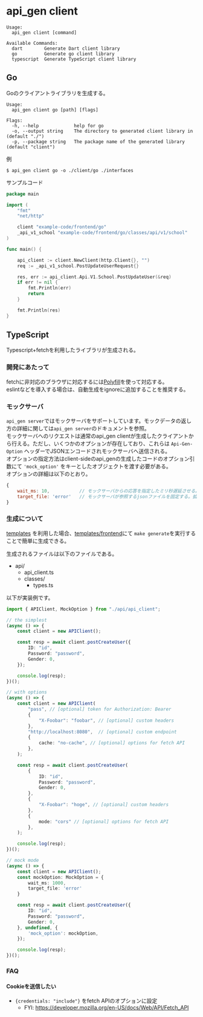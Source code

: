 # api_gen client

```
Usage:
  api_gen client [command]

Available Commands:
  dart        Generate Dart client library
  go          Generate go client library
  typescript  Generate TypeScript client library
```

## Go

Goのクライアントライブラリを生成する。
```
Usage:
  api_gen client go [path] [flags]

Flags:
  -h, --help             help for go
  -o, --output string    The directory to generated client library in (default "./")
  -p, --package string   The package name of the generated library (default "client")
```

例
```
$ api_gen client go -o ./client/go ./interfaces
```

サンプルコード
```go
package main

import (
	"fmt"
	"net/http"

	client "example-code/frontend/go"
	_api_v1_school "example-code/frontend/go/classes/api/v1/school"
)

func main() {

	api_client := client.NewClient(http.Client{}, "")
	req := _api_v1_school.PostUpdateUserRequest{}

	res, err := api_client.Api.V1.School.PostUpdateUser(&req)
	if err != nil {
		fmt.Println(err)
		return
	}

	fmt.Println(res)
}
```

## TypeScript

Typescript+fetchを利用したライブラリが生成される。  

### 開発にあたって

fetchに非対応のブラウザに対応するには[Polyfill](https://github.com/github/fetch)を使って対応する。    
eslintなどを導入する場合は、自動生成をignoreに追加することを推奨する。

### モックサーバ

`api_gen server`ではモックサーバをサポートしています。モックデータの返し方の詳細に関しては`api_gen server`のドキュメントを参照。  
モックサーバへのリクエストは通常のapi_gen clientが生成したクライアントから行える。ただし、いくつかのオプションが存在しており、これらは `Api-Gen-Option` ヘッダーでJSONエンコードされモックサーバへ送信される。  
オプションの指定方法はclient-sideのapi_genの生成したコードのオプション引数にて `'mock_option'` をキーとしたオブジェクトを渡す必要がある。  
オプションの詳細は以下のとおり。
```javascript
{
    wait_ms: 10,           // モックサーバからの応答を指定したミリ秒遅延させる。 (例では10ms)
    target_file: 'error'   // モックサーバが参照するjsonファイルを固定する。拡張子のjsonは省略することが可能。 (例ではerror.json)
}
```

### 生成について

[templates](../templates) を利用した場合、[templates/frontend](../templates/frontend)にて `make generate`を実行することで簡単に生成できる。

生成されるファイルは以下のファイルである。
- api/
    - api_client.ts
    - classes/
        - types.ts

以下が実装例です。

```typescript
import { APIClient, MockOption } from "./api/api_client";

// the simplest
(async () => {
    const client = new APIClient();

    const resp = await client.postCreateUser({
        ID: "id",
        Password: "password",
        Gender: 0,
    });

    console.log(resp);
})();

// with options
(async () => {
    const client = new APIClient(
        "pass", // [optional] token for Authorization: Bearer
        {
            "X-Foobar": "foobar", // [optional] custom headers
        },
        "http://localhost:8080",  // [optional] custom endpoint
        {
            cache: "no-cache", // [optional] options for fetch API
        },
    );

    const resp = await client.postCreateUser(
        {
            ID: "id",
            Password: "password",
            Gender: 0,
        },
        {
            "X-Foobar": "hoge", // [optional] custom headers
        },
        {
            mode: "cors" // [optional] options for fetch API 
        },
    );

    console.log(resp);
})();

// mock mode
(async () => {
    const client = new APIClient();
    const mockOption: MockOption = {
        wait_ms: 1000,
        target_file: 'error'
    }

    const resp = await client.postCreateUser({
        ID: "id",
        Password: "password",
        Gender: 0,
    }, undefined, {
        'mock_option': mockOption,
    });

    console.log(resp);
})();
```

### FAQ
#### Cookieを送信したい
- `{credentials: "include"}` をfetch APIのオプションに設定
    - FYI: https://developer.mozilla.org/en-US/docs/Web/API/Fetch_API
